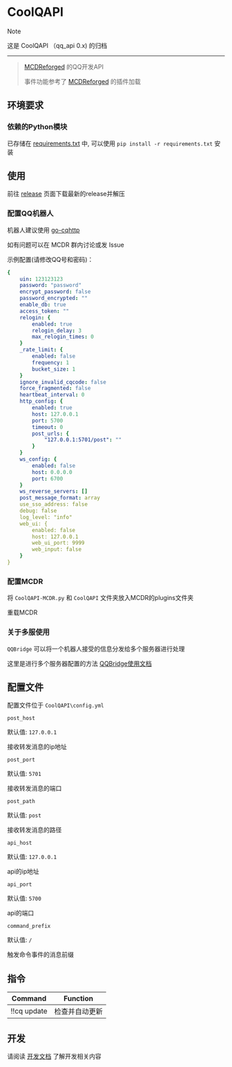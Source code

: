 # CoolQAPI

> [!NOTE]  
> 这是 CoolQAPI （qq_api 0.x) 的归档

---

> [MCDReforged](https://github.com/Fallen-Breath/MCDReforged) 的QQ开发API
>
> 事件功能参考了 [MCDReforged](https://github.com/Fallen-Breath/MCDReforged) 的插件加载

## 环境要求

### 依赖的Python模块

已存储在 [requirements.txt](requirements.txt) 中, 可以使用 `pip install -r requirements.txt` 安装

## 使用

前往 [release](https://github.com/zhang-anzhi/CoolQAPI/releases) 页面下载最新的release并解压

### 配置QQ机器人

机器人建议使用 [go-cqhttp](https://github.com/Mrs4s/go-cqhttp)

如有问题可以在 MCDR 群内讨论或发 Issue

示例配置(请修改QQ号和密码)：

```yaml
{
    uin: 123123123
    password: "password"
    encrypt_password: false
    password_encrypted: ""
    enable_db: true
    access_token: ""
    relogin: {
        enabled: true
        relogin_delay: 3
        max_relogin_times: 0
    }
    _rate_limit: {
        enabled: false
        frequency: 1
        bucket_size: 1
    }
    ignore_invalid_cqcode: false
    force_fragmented: false
    heartbeat_interval: 0
    http_config: {
        enabled: true
        host: 127.0.0.1
        port: 5700
        timeout: 0
        post_urls: {
            "127.0.0.1:5701/post": ""
        }
    }
    ws_config: {
        enabled: false
        host: 0.0.0.0
        port: 6700
    }
    ws_reverse_servers: []
    post_message_format: array
    use_sso_address: false
    debug: false
    log_level: "info"
    web_ui: {
        enabled: false
        host: 127.0.0.1
        web_ui_port: 9999
        web_input: false
    }
}
```

### 配置MCDR

将 `CoolQAPI-MCDR.py` 和 `CoolQAPI` 文件夹放入MCDR的plugins文件夹

重载MCDR

### 关于多服使用

`QQBridge` 可以将一个机器人接受的信息分发给多个服务器进行处理

这里是进行多个服务器配置的方法 [QQBridge使用文档](docs/QQBridge.md)

## 配置文件

配置文件位于 `CoolQAPI\config.yml`

`post_host`

默认值: `127.0.0.1`

接收转发消息的ip地址

`post_port`

默认值: `5701`

接收转发消息的端口

`post_path`

默认值: `post`

接收转发消息的路径

`api_host`

默认值: `127.0.0.1`

api的ip地址

`api_port`

默认值: `5700`

api的端口

`command_prefix`

默认值: `/`

触发命令事件的消息前缀

## 指令

| Command | Function |
| -| -|
| !!cq update | 检查并自动更新 |

## 开发

请阅读 [开发文档](docs/plugin.md) 了解开发相关内容
